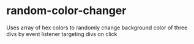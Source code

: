 # random-color-changer
Uses array of hex colors to randomly change background color of three divs by event listener targeting divs on click

